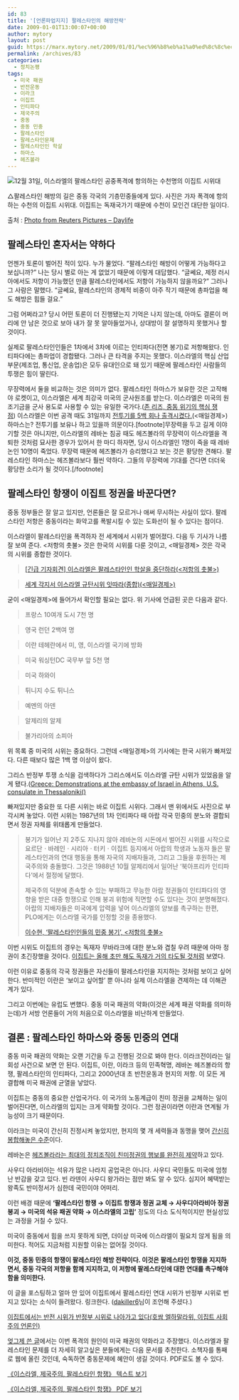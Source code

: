 ```yaml
---
id: 83
title: '[언론파업지지] 팔레스타인의 해방전략'
date: 2009-01-01T13:00:07+00:00
author: mytory
layout: post
guid: https://marx.mytory.net/2009/01/01/%ec%96%b8%eb%a1%a0%ed%8c%8c%ec%97%85%ec%a7%80%ec%a7%80-%ed%8c%94%eb%a0%88%ec%8a%a4%ed%83%80%ec%9d%b8%ec%9d%98-%ed%95%b4%eb%b0%a9%ec%a0%84%eb%9e%b5/
permalink: /archives/83
categories:
  - 정치논평
tags:
  - 미국 패권
  - 반전운동
  - 이라크
  - 이집트
  - 인티파다
  - 제국주의
  - 중동
  - 중동 민중
  - 팔레스타인
  - 팔레스타인문제
  - 팔레스타인인 학살
  - 하마스
  - 헤즈볼라
---
```

<div class="imageblock center">
  <img src="http://cfs11.tistory.com/image/13/tistory/2009/01/01/16/42/495c73cac83a0" title="12월 31일, 이스라엘의 팔레스타인 공중폭격에 항의하는 수천명의 이집트 시위대" /></p> 
  
  <p class="cap1">
    △팔레스타인 해방의 길은 중동 각국의 기층민중들에게 있다. 사진은 가자 폭격에 항의하는 수천의 이집트 시위대. 이집트는 독재국가기 때문에 수천이 모인건 대단한 일이다.
  </p>
  
  <p class="link">
    출처 : <a title="사진 출처의 링크로 이동합니다." href="http://www.daylife.com/photo/06MseJ10VPbTh/gaza" target="_blank">Photo from Reuters Pictures &#8211; Daylife</a>
  </p>
</div>

## 팔레스타인 혼자서는 약하다

언젠가 토론이 벌어진 적이 있다. 누가 물었다. “팔레스타인 해방이 어떻게 가능하다고 보십니까?” 나는 당시 별로 아는 게 없었기 때문에 이렇게 대답했다. “글쎄요, 제정 러시아에서도 저항이 가능했던 만큼 팔레스타인에서도 저항이 가능하지 않을까요?” 그러나 그 사람은 말했다. “글쎄요, 팔레스타인의 경제적 비중이 아주 작기 때문에 총파업을 해도 해방은 힘들 걸요.”

그럼 어쩌라고? 당시 어떤 토론이 더 진행됐는지 기억은 나지 않는데, 아마도 결론이 머리에 안 남은 것으로 보아 내가 잘 못 알아들었거나, 상대방이 잘 설명하지 못했거나 할 것이다.

실제로 팔레스타인인들은 1차에서 3차에 이르는 인티파다(전면 봉기)로 저항해왔다. 인티파다에는 총파업이 경합됐다. 그러나 큰 타격을 주지는 못했다.&nbsp;이스라엘의 핵심 산업부문(제조업, 통신업, 운송업)은 모두 유대인으로 돼 있기 때문에 팔레스타인 사람들의 투쟁은 힘이 딸린다.

무장력에서 둘을 비교하는 것은 의미가 없다. 팔레스타인 하마스가 보유한 것은 고작해야 로켓이고, 이스라엘은 세계 최강국 미국의 군사원조를 받는다. 이스라엘은 미국의 원조기금을 군사 용도로 사용할 수 있는 유일한 국가다.(<a href="http://wspaper.org/0_view.php?urn=urn:newsml:counterfire.or.kr:20060815T000000%2B0900:c108-johnReese:1U" target="_blank" title="존 리즈, 중동 위기의 핵심 쟁점">존 리즈, 중동 위기의 핵심 쟁점</a>)&nbsp;이스라엘은 이번 공격 때도 31일까지 <a href="http://news.mk.co.kr/newsRead.php?sc=30000018&cm=국제%20주요기사&year=2009&no=302&selFlag=&relatedcode=&wonNo=&sID=303" target="_blank" title="해당 기사로 이동합니다.">전투기를 5백 회나 출격시켰다.</a>(&lt;매일경제&gt;) 하마스는? 전투기를 보유나 하고 있을까 의문이다.[footnote]무장력을 두고 길게 이야기할 것은 아니지만, 이스라엘의 레바논 침공 때도 헤즈볼라의 무장력이 이스라엘을 격퇴한 것처럼 묘사한 경우가 있어서 한 마디 하자면, 당시 이스라엘인 1명이 죽을 때 레바논인 10명이 죽었다. 무장력 때문에 헤즈볼라가 승리했다고 보는 것은 황당한 견해다. 팔레스타인 하마스는 헤즈볼라보다 훨씬 약하다. 그들의 무장력에 기대를 건다면 더더욱 황당한 소리가 될 것이다.[/footnote]

## 팔레스타인 항쟁이 이집트 정권을 바꾼다면?

중동 정부들은 잘 알고 있지만, 언론들은 잘 모르거나 애써 무시하는 사실이 있다. 팔레스타인 저항은 중동이라는 화약고를 폭발시킬 수 있는 도화선이 될 수 있다는 점이다.

이스라엘이 팔레스타인을 폭격하자 전 세계에서 시위가 벌어졌다. 다음 두 기사가 나름 잘 보여 준다. &lt;저항의 촛불&gt; 것은 한국의 시위를 다룬 것이고, &lt;매일경제&gt; 것은 각국의 시위를 종합한 것이다.

> <a href="http://wspaper.org/0_view.php?urn=cor12-save-pal" target="_blank" title="저항의 촛불의 해당 기사로 이동합니다.">[긴급 기자회견] 이스라엘은 팔레스타인인 학살을 중단하라(&lt;저항의 촛불&gt;)</a>
  
> <a href="http://news.google.co.kr/news/url?sa=t&ct=kr/1-0&fp=495c0638f0db75d0&ei=2Z5cScTyBYrQgAPAmfRW&url=http%3A//news.mk.co.kr/newsRead.php%3Fsc%3D30000021%26cm%3D%25EC%25A0%2595%25EC%25B9%2598%2520%25EC%25A3%25BC%25EC%259A%2594%25EA%25B8%25B0%25EC%2582%25AC%26year%3D2008%26no%3D790789%26selFlag%3D%26relatedcode%3D%26wonNo%3D%26sID%3D300&cid=1270388537&usg=AFQjCNH36DVqAVg8jF6AaP78J0wNk8t7wg" target="_blank" title="매일경제의 해당 기사로 이동합니다.">세계 각지서 이스라엘 규탄시위 잇따라(종합)(&lt;매일경제&gt;)</a>

굳이 &lt;매일경제&gt;에 들어가서 확인할 필요는 없다. 위 기사에 언급된 곳은 다음과 같다. 

> 프랑스 10여개 도시 7천 명
  
> 영국 런던 2백여 명
  
> 이란 테헤란에서 미, 영, 이스라엘 국기에 방화
  
> 미국 워싱턴DC 국무부 앞 5천 명
  
> 미국 하와이
  
> 튀니지 수도 튀니스
  
> 예멘의 아덴
  
> 알제리의 알제
  
> 불가리아의 소피아

위 목록 중 미국의 시위는 중요하다. 그런데 &lt;매일경제&gt;의 기사에는 한국 시위가 빠져있다. 다른 때보다 많은 1백 명 이상이 왔다.

그리스 반정부 투쟁 소식을 검색하다가 그리스에서도 이스라엘 규탄 시위가 있었음을 알게 됐다.(<a href="http://news.infoshop.org/article.php?story=20081229205618240" target="_blank" title="[http://news.infoshop.org/article.php?story=20081229205618240]로 이동합니다.">Greece: Demonstrations at the embassy of Israel in Athens, U.S. consulate in Thessaloniki(<Infoshop News>)</a>

빠져있지만 중요한 또 다른 시위는 바로 이집트 시위다. 그래서 맨 위에서도 사진으로 부각시켜 놓았다.&nbsp;이런 시위는 1987년의 1차 인티파다 때 아랍 각국 민중의 분노와 결합되면서 정권 자체를 위태롭게 만들었다.

> 봉기가 일어난 지 2주도 지나지 않아 레바논의 시돈에서 벌어진 시위를 시작으로 요르단ㆍ바레인ㆍ시리아ㆍ터키ㆍ이집트 등지에서 아랍의 학생과 노동자 들은 팔레스타인과의 연대 행동을 통해 자국의 지배자들과, 그리고 그들을 후원하는 제국주의와 충돌했다. 그것은 1988년 10월 알제리에서 일어난 ‘북아프리카 인티파다’에서 절정에 달했다.
> 
> 제국주의 덕분에 존속할 수 있는 부패하고 무능한 아랍 정권들이 인티파다의 영향을 받은 대중 항쟁으로 인해 붕괴 위험에 직면할 수도 있다는 것이 분명해졌다. 아랍의 지배자들은 미국에게 압력을 넣어 이스라엘의 양보를 촉구하는 한편, PLO에게는 이스라엘 국가를 인정할 것을 종용했다.
> 
> <p class="link">
>   <a href="http://wspaper.org/0_view.php?urn=urn:newsml:counterfire.or.kr:20040718T000000%2B0900:w7.0-114" target="_blank" title="해당 기사 보러 가기">이수현, ‘팔레스타인인들의 민중 봉기’, &lt;저항의 촛불&gt;</a>
> </p>

이번 시위도 이집트의 경우는 독재자 무바라크에 대한 분노와 겹칠 우려 때문에 아마 정권이 초긴장했을 것이다. <a href="http://wspaper.org/0_view.php?urn=urn:newsml:counterfire.or.kr:20080221T094807%2B0900:c75-ezipt:1U" target="_blank" title="호쌈 엘하말라위, ‘이집트 노동자 파업이 친미국가를 뒤흔들다’">이집트는 올해 초만 해도 독재가 거의 타도될 것처럼</a> 보였다. 

이런 이유로 중동의 각국 정권들은 자신들이 팔레스타인을 지지하는 것처럼 보이고 싶어한다. 반미적인 이란은 ‘보이고 싶어할’ 뿐 아니라 실제 이스라엘을 견제하는 데 이해관계가 있다.

그리고 이번에는 유럽도 변했다. 중동 미국 패권의 약화(이것은 세계 패권 약화를 의미하는데)가 서방 언론들이 거의 처음으로 이스라엘을 비난하게 만들었다.

## 결론 : 팔레스타인 하마스와 중동 민중의 연대

중동 미국 패권의 약화는 오랜 기간을 두고 진행된 것으로 봐야 한다. 이라크전이라는 일회성 사건으로 보면 안 된다. 이집트, 이란, 이라크 등의 민족혁명, 레바논 헤즈볼라의 항쟁, 팔레스타인의 인티파다, 그리고 2000년대 초 반전운동과 현지의 저항. 이 모든 게 결합해 미국 패권에 균열을 낳았다.

이집트는 중동의 중요한 산업국가다. 이 국가의 노동계급이 친미 정권을 교체하는 일이 벌어진다면, 이스라엘의 입지는 크게 약화할 것이다. 그런 정권이라면 이란과 연계될 가능성이 크기 때문이다.

이라크는 미국이 간신히 진정시켜 놓았지만, 현지의 몇 개 세력들과 동맹을 맺어 <a href="http://wspaper.org/0_view.php?urn=urn:newsml:counterfire.or.kr:20080918T083640%2B0900:cor05-iraq:1U" target="_blank" title="사이먼 아사프, 이라크 ─ 언론에 비친 모습과 배후의 진실">간신히 봉합해놓은 수준</a>이다.

레바논은 <a href="http://wspaper.org/0_view.php?urn=urn:newsml:counterfire.or.kr:20061205T183947%2B0900:c23-lebanon:1U" target="_blank" title="김용민, 레바논 정치 위기 - 1백만 명이 친미 정부의 퇴진을 요구하다">헤즈볼라라는 최대의 정치조직이 친미정권의 행보를 완전히 제약</a>하고 있다.

사우디 아라비아는 석유가 많은 나라지 공업국은 아니다. 사우디 국민들도 미국에 엄청난 반감을 갖고 있다. 빈 라덴이 사우디 왕가라는 점만 봐도 알 수 있다. 심지어 혜택받는 왕족도 반미정서가 심한데 국민이야 어떠리.

이런 배경 때문에&nbsp;**‘팔레스타인 항쟁 → 이집트 항쟁과 정권 교체 → 사우디아라비아 정권 붕괴 → 미국의 석유 패권 약화 → 이스라엘의 고립’** 정도의 다소 도식적이지만 현실성있는 과정을 거칠 수 있다.

미국이 중동에서 힘을 쓰지 못하게 되면, 더이상 미국에 이스라엘이 필요치 않게 됨을 의미한다. 적어도 지금처럼 지원할 이유는 없어질 것이다.

**이것, 중동 민중의 항쟁이 팔레스타인 해방 전략이다. 이것은 팔레스타인 항쟁을 지지하면서, 중동 각국의 저항을 함께 지지하고, 이 저항에 팔레스타인에 대한 연대를 촉구해야 함을 의미한다.**

이 글을 포스팅하고 얼마 안 있어 이집트에서 팔레스타인 연대 시위가 반정부 시위로 번지고 있다는 소식이 들려왔다. 링크한다. (<a href="http://dakiller6.egloos.com" target="_blank" title="[http://dakiller6.egloos.com]로 이동합니다.">dakiller6</a>님이 조언해 주셨다.)

<p class="link">
  <a href="http://wspaper.org/0_view.php?urn=cor12-1-egypt-gaza-protest" target="_blank" title="이집트에서는 반전 시위가 반정부 시위로 나아가고 있다(호쌈 엘하말라위, 이집트 사회주의 언론인)">이집트에서는 반전 시위가 반정부 시위로 나아가고 있다(호쌈 엘하말라위, 이집트 사회주의 언론인)</a>
</p>

<div class="gray-textbox">
  <p>
    <a href="http://spar2003.tistory.com/51" target="_blank" title="이스라엘 침공의 배후에는 미국의 패배가…">엊그제 쓴 글</a>에서는 이번 폭격의 원인이 미국 패권의 약화라고 주장했다. 이스라엘과 팔레스타인 문제를 더 자세히 알고싶은 분들에게는 다음 문서를 추천한다. 소책자를 통째로 웹에 올린 것인데, 숙독하면 중동문제에 혜안이 생길 것이다. PDF로도 볼 수 있다.
  </p>
  
  <p class="link">
    <a href="http://wspaper.org/0_view.php?urn=cor12-israel-imperialism-pal-resistance" target="_blank" title="[http://wspaper.org/0_view.php?urn=cor12-israel-imperialism-pal-resistance]로 이동합니다.">《이스라엘, 제국주의, 팔레스타인 항쟁》 텍스트 보기</a>
  </p>
  
  <p class="link">
    <a href="http://wspaper.org/_UPLOAD_PDF/pam-israel-imperialism-palestine.pdf" target="_blank" title="[http://wspaper.org/_UPLOAD_PDF/pam-israel-imperialism-palestine.pdf]로 이동합니다.">《이스라엘, 제국주의, 팔레스타인 항쟁》 PDF 보기</a>
  </p>
</div>